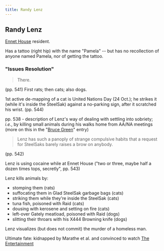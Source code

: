 ```yaml
---
title: Randy Lenz
---
```


Randy Lenz
----------

[Ennet House](/infinite-notes/places/Ennet_House) resident.

Has a tattoo (right hip) with the name "Pamela" -- but has no recollection of
anyone named Pamela, nor of getting the tattoo.

<h3>"Issues Resolution"</h3>

> There.

(pp. 541) First rats; then cats; also dogs.

1st active de-mapping of a cat is United Nations Day (24 Oct.); he strikes it
(while it's inside the SteelSak) against a no-parking sign, after it scratched
his wrist. (pp. 544)

pp. 538 - description of Lenz's way of dealing with settling into sobriety;
*i.e.*, by killing small animals during his walks home from AA/NA meetings (more
on this in the "[Bruce Green](/infinite-notes/characters/Bruce_Green)" entry)

> Lenz has such a panoply of strange compulsive habits that a request for
> SteelSaks barely raises a brow on anybody.

(pp. 542)

Lenz is using cocaine while at Ennet House ("two or three, maybe half a dozen
times tops, secretly", pp. 543)

Lenz kills animals by:

* stomping them (rats)
* suffocating them in Glad SteelSak garbage bags (cats)
* striking them while they're inside the SteelSak (cats)
* tuna fish, poisoned with Raid (cats)
* dousing with kerosene and setting on fire (cats)
* left-over Gately meatload, poisoned with Raid (dogs)
* slitting their throars with his X444 Browning knife (dogs)

Lenz visualizes (but does not commit) the murder of a homeless man.

Ultimate fate: kidnapped by Marathe et al. and convinced to watch [The Entertainment](/infinite-notes/misc/The_Entertainment)